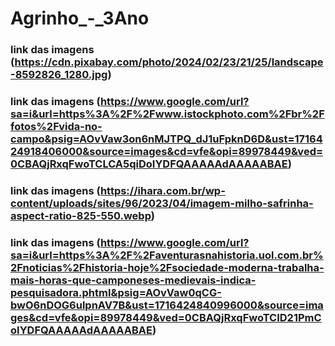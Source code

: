 # Agrinho_-_3Ano

### link das imagens (https://cdn.pixabay.com/photo/2024/02/23/21/25/landscape-8592826_1280.jpg)
### link das imagens (https://www.google.com/url?sa=i&url=https%3A%2F%2Fwww.istockphoto.com%2Fbr%2Ffotos%2Fvida-no-campo&psig=AOvVaw3on6nMJTPQ_dJ1uFpknD6D&ust=1716424918406000&source=images&cd=vfe&opi=89978449&ved=0CBAQjRxqFwoTCLCA5qiDoIYDFQAAAAAdAAAAABAE)
### link das imagens (https://ihara.com.br/wp-content/uploads/sites/96/2023/04/imagem-milho-safrinha-aspect-ratio-825-550.webp)
### link das imagens (https://www.google.com/url?sa=i&url=https%3A%2F%2Faventurasnahistoria.uol.com.br%2Fnoticias%2Fhistoria-hoje%2Fsociedade-moderna-trabalha-mais-horas-que-camponeses-medievais-indica-pesquisadora.phtml&psig=AOvVaw0qCG-bwO6nDOG6ulpnAV7B&ust=1716424840996000&source=images&cd=vfe&opi=89978449&ved=0CBAQjRxqFwoTCID21PmCoIYDFQAAAAAdAAAAABAE)
